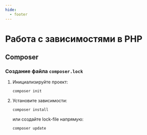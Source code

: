 ```yaml
---
hide:
  - footer
---
```

# Работа с зависимостями в PHP

## Composer

### Создание файла `composer.lock`

1. Инициализируйте проект:
   ```sh
   composer init
   ```

2. Установите зависимости:
   ```sh
   composer install
   ```
   или создайте lock-file напрямую:
   ```sh
   composer update
   ```